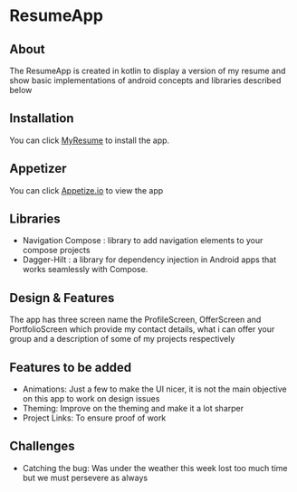 ﻿# ResumeApp
## About

The ResumeApp is created in kotlin to display a version of my resume and show basic implementations of android concepts and libraries described below

## Installation

You can click [MyResume](https://drive.google.com/file/d/1w6yoLHNkQDARuzjYeiLhL0w-wzZdEaSa/view?usp=share_link) to install the app.

## Appetizer

You can click [Appetize.io](https://appetize.io/app/7zd2z6zgfdnrhkdholw5deixdq?device=pixel4&osVersion=10.0&scale=75) to view the app

## Libraries

- Navigation Compose : library to add navigation elements to your compose projects
- Dagger-Hilt : a library for  dependency injection in Android apps that works seamlessly with Compose.

## Design & Features

The app has three screen name the ProfileScreen, OfferScreen and PortfolioScreen which provide my contact details, what i can offer your group and a description of some of my projects respectively

## Features to be added

- Animations: Just a few to make the UI nicer, it is not the main objective on this app to work on design issues
- Theming: Improve on the theming and make it a lot sharper
- Project Links: To ensure proof of work

## Challenges

- Catching the bug: Was under the weather this week lost too much time but we must persevere as always
